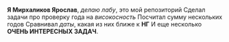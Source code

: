**Я Мирхаликов Ярослав**, *делаю лабу*, это мой репозиторий 
Cделал задачи про проверку года на *високосность*
Посчитал сумму нескольких годов
Сравнивал *даты*, какая из них ближе к **НГ**
И еще несколько **ОЧЕНЬ ИНТЕРЕСНЫХ ЗАДАЧ**.